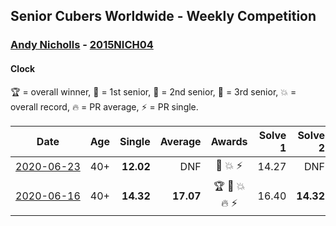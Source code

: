 ## Senior Cubers Worldwide - Weekly Competition
### [Andy Nicholls](../andy_nicholls.md) - [2015NICH04](https://www.worldcubeassociation.org/persons/2015NICH04?event=clock)
#### Clock

🏆 = overall winner, 🥇 = 1st senior, 🥈 = 2nd senior, 🥉 = 3rd senior, 💥 = overall record, 🔥 = PR average, ⚡ = PR single.

| Date | Age | Single | Average | Awards | Solve 1 | Solve 2 | Solve 3 | Solve 4 | Solve 5 | Video |
| :--: | :--: | --: | --: | :--: | --: | --: | --: | --: | --: | :-- |
| [<span style="white-space: nowrap">2020-06-23</span>](../../results/clock/2020-06-23.md) | 40+ | **12.02** | DNF | 🥈 💥 ⚡ | 14.27 | DNF | DNF | **12.02** | 12.86 | [Link](https://www.facebook.com/events/1618516681636159/permalink/1624284247726069/) |
| [<span style="white-space: nowrap">2020-06-16</span>](../../results/clock/2020-06-16.md) | 40+ | **14.32** | **17.07** | 🏆 🥇 💥 🔥 ⚡ | 16.40 | **14.32** | DNF | 15.96 | 18.84 | [Link](https://www.facebook.com/events/296087658445428/permalink/298845524836308/) |


<!-- Global site tag (gtag.js) - Google Analytics -->
<script async src="https://www.googletagmanager.com/gtag/js?id=UA-86348435-3"></script>
<script>window.dataLayer = window.dataLayer || []; function gtag() {dataLayer.push(arguments);} gtag('js', new Date()); gtag('config', 'UA-86348435-3');</script>
